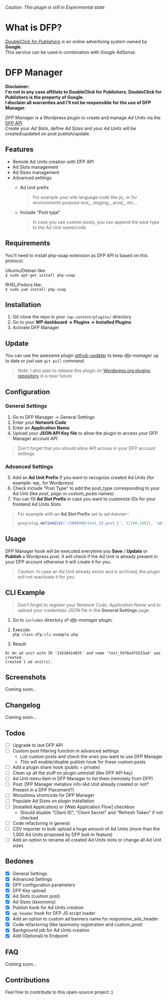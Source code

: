 _Caution: This plugin is still in Experimental state_

# What is DFP?

*[DoubleClick for Publishers](https://www.doubleclickbygoogle.com/ja/solutions/revenue-management/dfp/)* is an online advertising system owned by **Google**.  
This service can be used in combination with *Google AdSense*. 

# DFP Manager

**Disclaimer:**  
**I'm not in any case affiliate to DoubleClick for Publishers. DoubleClick for Publishers is the property of Google.**  
**I disclaim all warranties and I'll not be responsible for the use of DFP Manager.**

*DFP Manager* is a Wordpress plugin to create and manage *Ad Units* via the [DFP API](https://www.google.com/intl/en_ALL/doubleclick/tos/dfp-api-terms.html).  
Create your *Ad Slots*, define *Ad Sizes* and your *Ad Units* will be created/updated on post publish/update. 

## Features  

  + Remote Ad Units creation with DFP API
  + Ad Slots management
  + Ad Sizes management
  + Advanced settings
    - Ad Unit prefix  

      > For example your site language code like *ja_* or for environments purpose *test_*, *staging_*, *prod_*, etc...  

    - Include "Post type"  

      > In case you use custom posts, you can append the post type to the Ad Unit name/code

## Requirements

You'll need to install php-soap extension as DFP API is based on this protocol.

Ubuntu/Debian like:  
`$ sudo apt-get install php-soap`

RHEL/Fedora like:  
`$ sudo yum install php-soap`


## Installation

1) Git clone the repo in your `/wp-content/plugins/` directory
2) Go to your **WP dashboard -> Plugins -> Installed Plugins**
3) Activate DFP Manager


## Update  

You can use the awesome plugin [github-updater](https://github.com/afragen/github-updater/) to keep *dfp-manager* up to date or just use `git pull` command.  

> Note: I also plan to release this plugin on [Wordpress.org plugins repository](https://wordpress.org/plugins/) in a near future

## Configuration  

### General Settings

1) Go to DFP Manager -> General Settings  
2) Enter your **Network Code**  
3) Enter an **Application Name**  
4) Upload your **JSON API Key file** to allow the plugin to access your DFP Manager account API  

> Don't forget that you should allow API access in your DFP account settings  

### Advanced Settings

5) Add an **Ad Unit Prefix** if you want to recognize created Ad Units (for example: *wp_* for Wordpress)  
6) Check include "Post Type" to add the post_type corresponding to your Ad Unit  (like *post*, *page* or *custom_posts* names)
7) You can fill **Ad Slot Prefix** in case you want to customize IDs for your frontend Ad Units Slots  

> For example with an **Ad Slot Prefix** set to *ad-banner-*:
> ```javascript
> googletag.defineSlot('/5048360/test_12_post_C', [[100,100]], 'ad-banner-C').addService(googletag.pubads());
> ```

## Usage

DFP Manager hook will be executed everytime you __Save__ / __Update__ or __Publish__ a Wordpress post. It will check if the Ad Unit is already present in your DFP account otherwise it will create it for you.  

> Caution: In case an Ad Unit already exists and is archived, the plugin will not reactivate it for you.  

## CLI Example

> Don't forget to register your *Network Code*, *Application Name* and to upload your credentials JSON file in the **General Settings** page.  

1) Go to `includes` directory of *dfp-manager* plugin.

2) Execute:  
`php class-dfp-cli-example.php`

3) Result:  
```
0) An ad unit with ID '21620414035' and name 'test_5976e475523ad' was created.  
Created 1 ad unit(s).
```

## Screenshots

Coming soon...

## Changelog

Coming soon...

## Todos
  
  - [ ] Upgrade to last DFP API
  - [ ] Custom post filtering function in advanced settings
    - List custom posts and check the ones you want to use DFP Manager
    - This will enable/disable publish hook for these custom posts
  - [ ] Add a plugin share hook (public + private)
  - [ ] Clean up all the stuff on plugin uninstall (like DFP API key)
  - [ ] Ad Unit menu item in DFP Manager to list them (remotely from DFP)
  - [ ] Post: DFP Manager metabox info (Ad Unit already created or not? Present in a DFP Placement?)
  - [ ] Worpdress shortcode for DFP Manager
  - [ ] Populate Ad Sizes on plugin installation
  - [ ] [Installed Application] or [Web Application Flow] checkbox
    - Should disable "Client ID", "Client Secret" and "Refresh Token" if not checked
  - [ ] Code refactoring in general
  - [ ] CSV importer to bulk upload a huge amount of Ad Units (more than the 1,000 Ad Units proposed by DFP bult-in feature)
  - [ ] Add an option to rename all created Ad Units slots or change all Ad Unit sizes

## Bedones  

 - [x] General Settings
 - [x] Advanced Settings
 - [x] DFP configuration parameters
 - [x] DFP Key upload
 - [x] Ad Slots (custom post)
 - [x] Ad Sizes (taxonomy)
 - [x] Publish hook for Ad Units creation
 - [x] `wp_header` hook for DFP JS script loader
 - [x] Add an option to custom ad banners name for responsive_ads_header
 - [x] Code refactoring (like taxonomy registration and custom_post)
 - [x] Background job for Ad Units creation
 - [x] Add (Optional) to Endpoint

## FAQ  

Coming soon...

## Contributions

Feel free to contribute to this open-source project :)